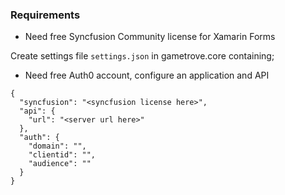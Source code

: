 ### Requirements

- Need free Syncfusion Community license for Xamarin Forms

Create settings file ```settings.json``` in gametrove.core containing;

- Need free Auth0 account, configure an application and API

```
{
  "syncfusion": "<syncfusion license here>",
  "api": {
    "url": "<server url here>"
  },
  "auth": {
    "domain": "",
    "clientid": "",
    "audience": "" 
  }
}
```